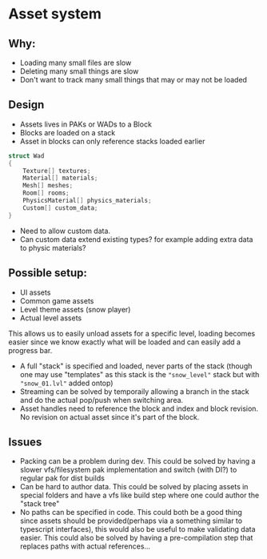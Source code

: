 # Asset system

## Why:
* Loading many small files are slow
* Deleting many small things are slow
* Don't want to track many small things that may or may not be loaded

## Design
* Assets lives in PAKs or WADs to a Block
* Blocks are loaded on a stack
* Asset in blocks can only reference stacks loaded earlier

```cpp
struct Wad
{
    Texture[] textures;
    Material[] materials;
    Mesh[] meshes;
    Room[] rooms;
    PhysicsMaterial[] physics_materials;
    Custom[] custom_data;
}
```
* Need to allow custom data.
* Can custom data extend existing types? for example adding extra data to physic materials?

## Possible setup:
* UI assets
* Common game assets
* Level theme assets (snow player)
* Actual level assets

This allows us to easily unload assets for a specific level, loading becomes easier since we know exactly what will be loaded and can easily add a progress bar.

* A full "stack" is specified and loaded, never parts of the stack (though one may use "templates" as this stack is the `"snow_level"` stack but with `"snow_01.lvl"` added ontop)
* Streaming can be solved by temporaily allowing a branch in the stack and do the actual pop/push when switching area.
* Asset handles need to reference the block and index and block revision. No revision on actual asset since it's part of the block.

## Issues
* Packing can be a problem during dev.
  This could be solved by having a slower vfs/filesystem pak implementation and switch (with DI?) to regular pak for dist builds
* Can be hard to author data.
  This could be solved by placing assets in special folders and have a vfs like build step where one could author the "stack tree"
* No paths can be specified in code.
  This could both be a good thing since assets should be provided(perhaps via a something similar to typescript interfaces), this would also be useful to make validating data easier. This could also be solved by having a pre-compilation step that replaces paths with actual references...
